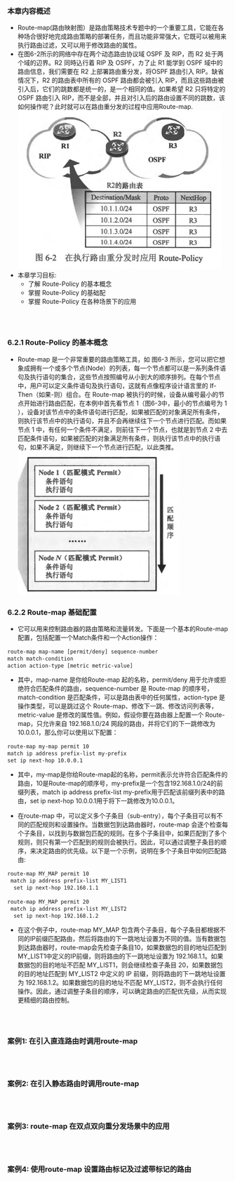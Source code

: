 ### 本章内容概述
- Route-map(路由映射图）是路由策略技术专题中的一个重要工具，它能在各种场合很好地完成路由策略的部署任务，而且功能非常强大，它既可以被用来执行路由过滤，又可以用于修改路由的属性。
- 在图6-2所示的网络中存在两个动态路由协议域 OSPF 及 RIP，而 R2 处于两个域的辺界。R2 同時込行着 RIP 及 OSPF，カ了止 R1 能学到 OSPF 域中的路由信息，我们需要在 R2 上部署路由重分发，将OSPF 路由引入 RIP。缺省情况下，R2 的路由表中所有的 OSPF 路由都会被引入 RIP，而且这些路由被引入后，它们的跳数都是统一的，是一个相同的值。如果希望 R2 只将特定的 OSPF 路由引入 RIP，而不是全部，并且对引入后的路由设置不同的跳数，该如何操作呢？此时就可以在路由重分发的过程中应用Route-map.
![6.2](../pics/6.2.png)
- 本章学习目标:
  - 了解 Route-Policy 的基本概念
  - 掌握 Route-Policy 的基础配
  - 掌握 Route-Policy 在各种场景下的应用

<br>
<br>

### 6.2.1 Route-Policy 的基本概念 
- Route-map 是一个非常重要的路由策略工具，如 图6-3 所示，您可以把它想象成拥有一个或多个节点(Node）的列表，每一个节点都可以是一系列条件语句及执行语句的集合，这些节点按照编号从小到大的顺序排列。在每个节点中，用户可以定义条件语句及执行语句，这就有点像程序设计语言里的 If-Then（如果-则）组合。在 Route-map 被执行的时候，设备从编号最小的节点开始进行路由匹配，在本例中首先看节点 1（图6-3中，最小的节点编号为 1 ），设备对该节点中的条件语句进行匹配，如果被匹配的对象满足所有条件，则执行该节点中的执行语句，并且不会再继续往下一个节点进行匹配。而如果节点 1 中，有任何一个条件不满足，则前往下一个节点，也就是到节点 2 中去匹配条件语句，如果被匹配的对象满足所有条件，则执行该节点中的执行语句，如果不满足，则继续下一个节点进行匹配，以此类推。
![6.3](../pics/6.3.png)


### 6.2.2 Route-map 基础配置
- 它可以用来控制路由器的路由策略和流量转发。下面是一个基本的Route-map配置，包括配置一个Match条件和一个Action操作：
```shell
route-map map-name [permit/deny] sequence-number
match match-condition
action action-type [metric metric-value]
```

- 其中，map-name 是你给Route-map 起的名称，permit/deny 用于允许或拒绝符合匹配条件的路由，sequence-number 是 Route-map 的顺序号，match-condition 是匹配条件，可以是路由表中的任何属性，action-type 是操作类型，可以是跳过这个 Route-map、修改下一跳、修改访问列表等，metric-value 是修改的属性值。例如，假设你要在路由器上配置一个 Route-map，只允许来自 192.168.1.0/24 网段的路由，并将它们的下一跳修改为 10.0.0.1，那么你可以使用以下配置：
```shell
route-map my-map permit 10
match ip address prefix-list my-prefix
set ip next-hop 10.0.0.1
```
- 其中，my-map是你给Route-map起的名称，permit表示允许符合匹配条件的路由，10是Route-map的顺序号，my-prefix是一个包含192.168.1.0/24的前缀列表，match ip address prefix-list my-prefix用于匹配该前缀列表中的路由，set ip next-hop 10.0.0.1用于将下一跳修改为10.0.0.1。



- 在route-map 中，可以定义多个子条目（sub-entry），每个子条目可以有不同的匹配规则和设置操作。当数据包到达路由器时，route-map 会逐个检查每个子条目，以找到与数据包匹配的规则。在多个子条目中，如果匹配到了多个规则，则只有第一个匹配到的规则会被执行。因此，可以通过调整子条目的顺序，来决定路由的优先级。以下是一个示例，说明在多个子条目中如何匹配路由:

```shell
route-map MY_MAP permit 10
 match ip address prefix-list MY_LIST1
  set ip next-hop 192.168.1.1

route-map MY_MAP permit 20
 match ip address prefix-list MY_LIST2
  set ip next-hop 192.168.1.2
```

- 在这个例子中，route-map MY_MAP 包含两个子条目，每个子条目都根据不同的IP前缀匹配路由，然后将路由的下一跳地址设置为不同的值。当有数据包到达路由器时，route-map会先检查子条目10，如果数据包的目的地址匹配到MY_LIST1中定义的IP前缀，则将路由的下一跳地址设置为 192.168.1.1。如果数据包的目的地址不匹配 MY_LIST1，则会继续检查子条目 20，如果数据包的目的地址匹配到 MY_LIST2 中定义的 IP 前缀，则将路由的下一跳地址设置为 192.168.1.2。如果数据包的目的地址不匹配 MY_LIST2，则不会执行任何操作。因此，通过调整子条目的顺序，可以确定路由的匹配优先级，从而实现更精细的路由控制。

<br>
<br>

### 案例1: 在引入直连路由时调用route-map

<br>
<br>


### 案例2: 在引入静态路由时调用route-map

<br>
<br>

### 案例3: route-map 在双点双向重分发场景中的应用

<br>
<br>

### 案例4: 使用route-map 设置路由标记及过滤带标记的路由


